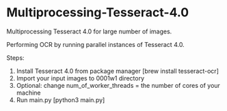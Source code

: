 # Multiprocessing-Tesseract-4.0
Multiprocessing Tesseract 4.0 for large number of images.

Performing OCR by running parallel instances of Tesseract 4.0. 

Steps: 
   1) Install Tesseract 4.0 from package manager [brew install tesseract-ocr]
   2) Import your input images to 0001w1 directory
   3) Optional: change num_of_worker_threads = the number of cores of your machine
   4) Run main.py [python3 main.py]
   

